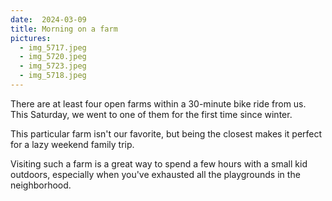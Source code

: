 ```yaml
---
date:  2024-03-09
title: Morning on a farm
pictures:
  - img_5717.jpeg
  - img_5720.jpeg
  - img_5723.jpeg
  - img_5718.jpeg
---
```


There are at least four open farms within a 30-minute bike ride from us. This Saturday, we went to one of them for the first time since winter.

This particular farm isn't our favorite, but being the closest makes it perfect for a lazy weekend family trip.

Visiting such a farm is a great way to spend a few hours with a small kid outdoors, especially when you've exhausted all the playgrounds in the neighborhood.
